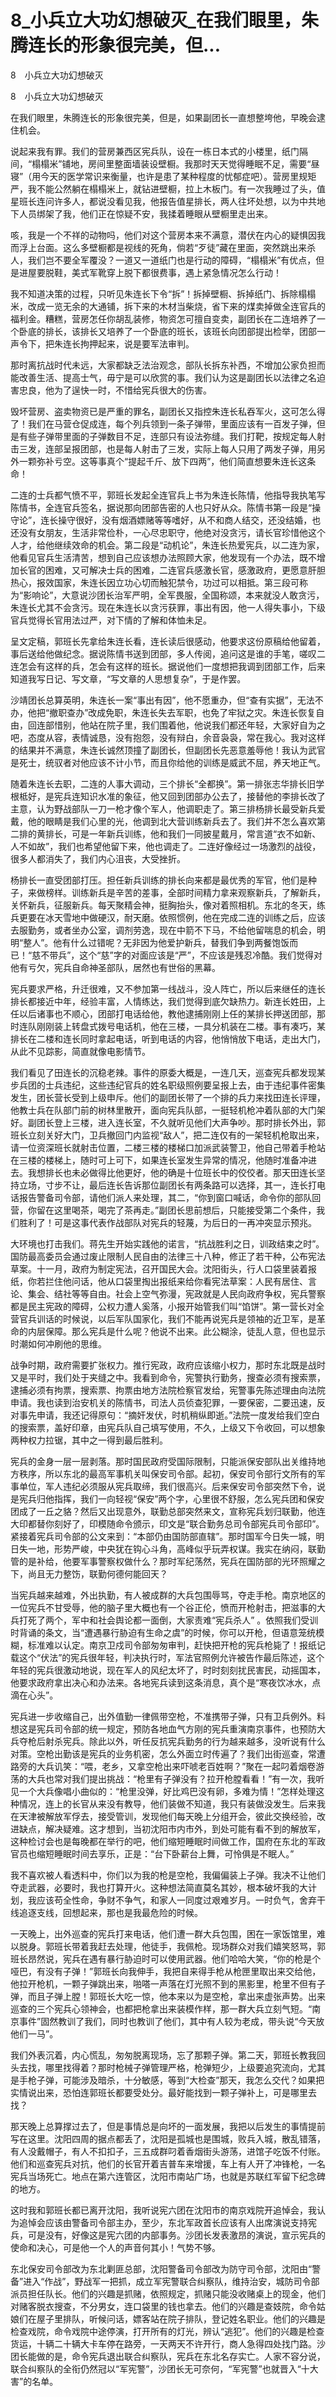 # 8_小兵立大功幻想破灭_在我们眼里，朱腾连长的形象很完美，但...

8　小兵立大功幻想破灭

8　小兵立大功幻想破灭

在我们眼里，朱腾连长的形象很完美，但是，如果副团长一直想整垮他，早晚会逮住机会。

说起来我有罪。我们的营房兼西区宪兵队，设在一栋日本式的小楼里，纸门隔间，“榻榻米”铺地，房间里整面墙装设壁橱。我那时天天觉得睡眠不足，需要“昼寝”（用今天的医学常识来衡量，也许是患了某种程度的忧郁症吧）。营房里规矩严，我不能公然躺在榻榻米上，就钻进壁橱，拉上木板门。有一次我睡过了头，值星班长连问许多人，都说没看见我，他报告值星排长，两人往坏处想，以为中共地下人员绑架了我，他们正在惊疑不安，我揉着睡眼从壁橱里走出来。

咳，我是一个不祥的动物吗，他们对这个营房本来不满意，潜伏在内心的疑惧因我而浮上台面。这么多壁橱都是视线的死角，倘若“歹徒”藏在里面，突然跳出来杀人，我们岂不要全军覆没？一道又一道纸门也是行动的障碍，“榻榻米”有优点，但是进屋要脱鞋，美式军靴穿上脱下都很费事，遇上紧急情况怎么行动！

我不知道决策的过程，只听见朱连长下令“拆”！拆掉壁橱、拆掉纸门、拆除榻榻米，改成一览无余的大通铺，拆下来的木材当柴烧，省下来的煤卖掉做全连官兵的福利金。糟糕，营房怎任你胡乱装修，物资怎可擅自变卖，副团长在二连培养了一个卧底的排长，该排长又培养了一个卧底的班长，该班长向团部提出检举，团部一声令下，把朱连长拘押起来，说是要军法审判。

那时离抗战时代未远，大家都缺乏法治观念，部队长拆东补西，不增加公家负担而能改善生活、提高士气，毋宁是可以欣赏的事。我们认为这是副团长以法律之名迫害忠良，他为了逞快一时，不惜给宪兵很大的伤害。

毁坏营房、盗卖物资已是严重的罪名，副团长又指控朱连长私吞军火，这可怎么得了！我们在马营仓促成连，每个列兵领到一条子弹带，里面应该有一百发子弹，但是有些子弹带里面的子弹数目不足，连部只有设法弥缝。我们打靶，按规定每人射击三发，连部呈报团部，也是每人射击了三发，实际上每人只用了两发子弹，用另外一颗弥补亏空。这等事真个“提起千斤、放下四两”，他们简直想要朱连长这条命！

二连的士兵都气愤不平，郭班长发起全连官兵上书为朱连长陈情，他指导我执笔写陈情书，全连官兵签名，据说那向团部告密的人也只好从众。陈情书第一段是“操守论”，连长操守很好，没有烟酒嫖赌等等嗜好，从不和商人结交，还没结婚，也还没有女朋友，生活非常俭朴，一心尽忠职守，他绝对没贪污，请长官珍惜他这个人才，给他继续效命的机会。第二段是“动机论”，朱连长热爱宪兵，以二连为家，他看见官兵生活清苦，想到自己应该想办法照顾大家，他发现有一个办法，既不增加长官的困难，又可解决士兵的困难，二连官兵感激长官，感激政府，更愿意肝胆热心，报效国家，朱连长因立功心切而触犯禁令，功过可以相抵。第三段可称为“影响论”，大意说沙团长治军严明，全军畏服，全国称颂，本来就没人敢贪污，朱连长尤其不会贪污。现在朱连长以贪污获罪，事出有因，他一人得失事小，下级官兵觉得长官用法过严，对下情的了解和体恤未足。

呈文定稿，郭班长先拿给朱连长看，连长读后很感动，他要求这份原稿给他留着，事后送给他做纪念。据说陈情书送到团部，多人传阅，追问这是谁的手笔，嗟叹二连怎会有这样的兵，怎会有这样的班长。据说他们一度想把我调到团部工作，后来知道我写日记、写文章，“写文章的人思想复杂”，于是作罢。

沙靖团长总算英明，朱连长一案“事出有因”，他不愿重办，但“查有实据”，无法不办，他把“撤职查办”改成免职，朱连长失去军职，也免了牢狱之灾。朱连长恢复自由，回连部惜别，他站在院子里，我们围着他，他说我们都还年轻，大家好自为之吧，态度从容，表情诚恳，没有抱怨，没有辩白，余音袅袅，常在我心。我对这样的结果并不满意，朱连长诚然顶撞了副团长，但副团长先恶意羞辱他！我认为武官是死士，统驭者对他应该不计小节，而且你给他的训练是威武不屈，养天地正气。

随着朱连长去职，二连的人事大调动，三个排长“全都换”。第一排张志华排长旧学根柢好，是宪兵连知识水准的象征，他又回到团部办公去了，接替他的李排长改了主意，认为野战部队一刀一枪才像个军人，他调职走了。第三排杨排长最受新兵爱戴，他的眼睛是我们心里的光，他调到北大营训练新兵去了。我们并不怎么喜欢第二排的黄排长，可是一年新兵训练，他和我们一同披星戴月，常言道“衣不如新、人不如故”，我们也希望他留下来，他也调走了。二连好像经过一场激烈的战役，很多人都消失了，我们内心沮丧，大受挫折。

杨排长一直受团部打压。担任新兵训练的排长向来都是最优秀的军官，他们是种子，来做榜样。训练新兵是辛苦的差事，全部时间精力拿来观察新兵，了解新兵，关怀新兵，征服新兵。每天聚精会神，挺胸抬头，像对着照相机。东北的冬天，练兵更要在冰天雪地中做硬汉，耐天磨。依照惯例，他在完成二连的训练之后，应该去服勤务，或者坐办公室，调剂劳逸，现在中箭不下马，不给他留喘息的机会，明明“整人”。他有什么过错呢？无非因为他爱护新兵，替我们争到两餐饱饭而已！“慈不带兵”，这个“慈”字的对面应该是“严”，不应该是残忍冷酷。我们觉得对他有亏欠，宪兵自命神圣部队，居然也有世俗的黑幕。

宪兵要求严格，升迁很难，又不参加第一线战斗，没人阵亡，所以后来继任的连长排长都接近中年，经验丰富，人情练达，我们觉得到底欠缺热力。新连长姓田，上任以后诸事也不顺心，团部打电话给他，教他逮捕刚刚上任的某排长押送团部，那时连队刚刚装上转盘式拨号电话机，他在三楼，一具分机装在二楼。事有凑巧，某排长在二楼和连长同时拿起电话，听到电话的内容，他悄悄放下电话，走出大门，从此不见踪影，简直就像电影情节。

我们看见了田连长的沉稳老辣。事件的原委大概是，一连几天，巡查宪兵都发现某步兵团的士兵违纪，这些违纪官兵的姓名职级照例要呈报上去，由于违纪事件密集发生，团长营长受到上级申斥。他们的副团长带了一个排的兵力来找田连长评理，他教士兵在队部门前的树林里散开，面向宪兵队部，一挺轻机枪冲着队部的大门架好。副团长登上三楼，进入连长室，不久就听见他们大声争吵。那时排长外出，郭班长立刻关好大门，卫兵撤回门内监视“敌人”，把二连仅有的一架轻机枪取出来，请一位资深班长就射击位置，二楼三楼的楼梯口加派武装警卫，他自己带着手枪站在三楼的楼梯上，随时可上可下，如果连长室发生异常的情况，他随时准备冲进去。我想排长也未必做得比他更好，他的确是十位班长中的佼佼者。那天田连长坚持立场，寸步不让，最后连长告诉那位副团长有两条路可以选择，其一，连长打电话报告警备司令部，请他们派人来处理，其二，“你到窗口喊话，命令你的部队回营，你留在这里喝茶，喝完了茶再走。”副团长思前想后，只能接受第二个条件，我们胜利了！可是这事代表作战部队对宪兵的轻蔑，为后日的一再冲突显示预兆。

大环境也打击我们。蒋先生开始实践他的诺言，“抗战胜利之日，训政结束之时”。国防最高委员会通过废止限制人民自由的法律三十八种，修正了若干种，公布宪法草案。十一月，政府为制定宪法，召开国民大会。沈阳街头，行人口袋里装着报纸，你若拦住他问话，他从口袋里掏出报纸来给你看宪法草案：人民有居住、言论、集会、结社等等自由。社会上空气弥漫，宪政就是人民向政府争权，宪兵警察都是民主宪政的障碍，公权力遭人奚落，小报开始管我们叫“馅饼”。第一营长对全营官兵训话的时候说，以后军队国家化，我们不能再说宪兵是领袖的近卫军，是革命的内层保障。那么宪兵是什么呢？他说不出来。此公糊涂，徒乱人意，但也显示时潮如何冲刷他的思维。

战争时期，政府需要扩张权力。推行宪政，政府应该缩小权力，那时东北既是战时又是平时，我们处于夹缝之中。我看到命令，宪警执行勤务，搜查必须有搜索票，逮捕必须有拘票，搜索票、拘票由地方法院检察官发给，宪警事先陈述理由向法院申请。我也读到治安机关的陈情书，司法人员侦查犯罪，一要保密，二要迅速，反对事先申请，我还记得原句：“摘奸发伏，时机稍纵即逝。”法院一度发给我们空白的搜索票，盖好印章，由宪兵队自己填写使用，不久，上级又下令收回，可以想象两种权力拉锯，其中之一得到最后胜利。

宪兵的金身一层一层剥落。那时国民政府受国际限制，只能派保安部队出关维持地方秩序，所以东北的最高军事机关叫保安司令部。起初，保安司令部行文所有的军事单位，军人违纪必须服从宪兵取缔，我们很高兴。后来保安司令部突然下令，说是宪兵归他指挥，我们一向轻视“保安”两个字，心里很不舒服，怎么宪兵团和保安团成了一丘之貉？然后又出现意外，联勤总部突然来文，宣称宪兵划归联勤，他连大印都替你刻好了，印模随命令颁示，印文是“联合勤务总司令部宪兵司令部印”。紧接着宪兵司令部的公文来到：“本部仍由国防部直辖”。那时国军今日失一城，明日失一地，形势严峻，中央犹在钩心斗角，高峰似乎玩弄权谋。我实在纳闷，联勤管的是补给，他要军事警察权做什么？那时军纪荡然，宪兵在国防部的光环照耀之下，尚且无力整饬，联勤何德何能回天？

当宪兵越来越难，外出执勤，有人被成群的大兵包围辱骂，夺走手枪。南京地区的一位宪兵不甘受辱，他的脑子里大概也有一个谷正伦，愤而开枪射击，把滋事的大兵打死了两个，军中和社会舆论都一面倒，大家责难“宪兵杀人” 。依照我们受训时背诵的条文，当“遭遇暴行胁迫有生命之虞”的时候，你可以开枪，但语意笼统模糊，标准难以认定。南京卫戍司令部匆匆审判，赶快把开枪的宪兵枪毙了！报纸记载这个“伏法”的宪兵很年轻，判决执行时，军法官照例允许被告作最后陈述，这个年轻的宪兵很激动地说，现在军人的风纪太坏了，时时刻刻扰民害民，动摇国本，他要求政府拿出决心和办法来。各地宪兵读到这条消息，真个是“寒夜饮冰水，点滴在心头”。

宪兵进一步收缩自己，出外值勤一律佩带空枪，不准携带子弹，只有卫兵例外。料想这是宪兵司令部的统一规定，预防各地血气方刚的宪兵重演南京事件，也预防大兵夺枪后射杀宪兵。除此以外，听任反抗宪兵勤务的行为越来越多，没听说有什么对策。空枪出勤该是宪兵的业务机密，怎么外面立时传遍了？我们出街巡查，常遭路旁的大兵讥笑：“喂，老乡，又拿空枪出来吓唬老百姓啊？”聚在一起叼着烟卷游荡的大兵也常对我们提出挑战：“枪里有子弹没有？拉开枪膛看看！”有一次，我听见一个大兵像唱小曲似的：“枪里没弹，好比鸡巴没有卵，多难为情！”怎样处理这种情况，连上的长官从来没有教导，他们装做不知道，我只有装做没发生。后来我在天津被解放军俘去，接受管训，发现他们每天晚上分组开会，彼此交换经验，改进缺点，解决疑难。这才想到，当初沈阳市内市外，到处可能有看不到的解放军，这种检讨会也是每晚都在举行的吧，他们缩短睡眠时间做工作，国府在东北的军政官员也缩短睡眠时间去享乐，正是：“台下卧薪台上舞，可怜俱是不眠人。”

我不喜欢被人看透料中，你们以为我的枪是空枪，我偏偏装上子弹。我决不让他们夺走武器，必要时，我也打算开火。这种想法简直莫名其妙，根本破坏我的大计划，我应该苟全性命，争财不争气，和家人一同度过艰难岁月。一时负气，舍弃干线追逐支线，回想起来，那也是我最危险的时候。

一天晚上，出外巡查的宪兵打来电话，他们遭一群大兵包围，困在一家饭馆里，难以脱身。郭班长带着我赶去处理，他徒手，我佩枪。现场群众对我们嬉笑怒骂，郭班长昂然说，宪兵在遇有暴行胁迫时可以使用武器。他们哈哈大笑，“你的枪是个哑巴，有没有子弹！”郭班长向我伸手，我把自来得手枪从枪匣里取出来交给他，他拉开枪机，一颗子弹跳出来，啪嗒一声落在灯光照不到的黑影里，枪里不但有子弹，而且子弹上膛！郭班长大吃一惊，他本来以为是空枪，拿出来虚张声势。出来巡查的三个宪兵心领神会，也都把枪拿出来装模作样，那一群大兵立刻气短。“南京事件”固然教训了我们，同时也教训了他们，其中有人较为老成，带头说“今天放他们一马”。

我们外表沉着，内心慌乱，匆匆脱离现场，忘了那颗子弹。第二天，郭班长教我回头去找，哪里找得着？那时枪械子弹管理严格，枪弹短少，上级要追究流向，尤其是手枪子弹，可能涉及暗杀，十分敏感，等到“大检查”那天，我怎么交代？如果把实情说出来，恐怕连郭班长都要受处分。最好能找到一颗子弹补上，可是哪里去找？

那天晚上总算撑过去了，但是事情总是向坏的一面发展，我把以后发生的事情提前写在这里。沈阳四周的据点都丢了，沈阳是孤城也是围城，败兵入城，散乱错落，有人没戴帽子，有人不扣扣子，三五成群叼着香烟街头游荡，进馆子吃饭不付账。他们和巡查宪兵对抗，他们的长官开着吉普车来增援，车上有人开了冲锋枪，一名宪兵当场死亡。地点在第六连管区，沈阳市南站广场，也就是苏联红军留下纪念碑的地方。

这时我和郭班长都已离开沈阳，我听说宪六团在沈阳市的南京戏院开追悼会，我认为追悼会应该由警备司令部主办，至少，东北军政首长应该有人出席演说支持宪兵，可是没有，好像这是宪六团的内部事务。沙团长发表激昂的演说，宣示宪兵的使命和决心，可是他一个人的声音何其小！气势不够。

东北保安司令部改为东北剿匪总部，沈阳警备司令部改为防守司令部，沈阳由“警备”进入“作战”，野战军一把抓，成立军宪警联合纠察队，维持治安，城防司令部派员担任队长。他们的兴趣是抓赌，依照规定，抓赌只能没收赌桌上的现金，他们对赌客脱衣搜查，不分男女，连口袋里的钱也拿去。他们的兴趣是查妓院，命令姑娘们在屋子里排队，听候问话，嫖客站在院子排队，登记姓名职业。他们的兴趣是检查戏院，命令戏院中途停演，打开所有的灯光，辨认“逃犯”。他们的兴趣是检查货运，十辆二十辆大卡车停在路旁，一天两天不许开行，商人急得四处找门路。沙团长能做的是，命令宪兵退出联合纠察队，宪兵在东北名存实亡。人家不容分说，联合纠察队的全衔仍然冠以“军宪警”，沙团长无可奈何，“军宪警”也就晋入“十大害”的名单。
